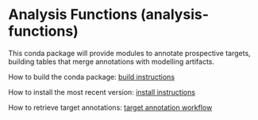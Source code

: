 # Analysis Functions (analysis-functions)

This conda package will provide modules to annotate prospective targets, building tables that merge annotations with modelling artifacts.

How to build the conda package: [build instructions](BUILD_INSTRUCTIONS.pdf)

How to install the most recent version: [install instructions](INSTALL_INSTRUCTIONS.pdf)

How to retrieve target annotations: [target annotation workflow](analysis-functions/docs/TargetAnnotation_example.ipynb)
